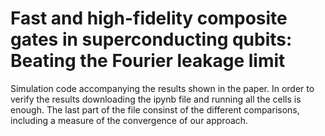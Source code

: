 # Fast and high-fidelity composite gates in superconducting qubits: Beating the Fourier leakage limit
Simulation code accompanying the results shown in the paper.
In order to verify the results downloading the ipynb file and running all the cells is enough. The last part of the file consinst of the different comparisons, including a measure of the convergence of our approach.
